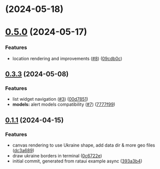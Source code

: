 # [](https://github.com/voiceapiai/ralertsinua/compare/v0.5.0...v) (2024-05-18)



# [0.5.0](https://github.com/voiceapiai/ralertsinua/compare/v0.3.3...v0.5.0) (2024-05-17)


### Features

* location rendering and improvements ([#8](https://github.com/voiceapiai/ralertsinua/issues/8)) ([09cdb0c](https://github.com/voiceapiai/ralertsinua/commit/09cdb0cba2dc6cf042d23d749fcd3f949a5cdea4))



## [0.3.3](https://github.com/voiceapiai/ralertsinua/compare/v0.1.1...v0.3.3) (2024-05-08)


### Features

* list widget navigation ([#3](https://github.com/voiceapiai/ralertsinua/issues/3)) ([00d7851](https://github.com/voiceapiai/ralertsinua/commit/00d78516adcbf1bf2fa70c8624dec0854ac3b0ad))
* **models:** alert models compatibility ([#7](https://github.com/voiceapiai/ralertsinua/issues/7)) ([7777f99](https://github.com/voiceapiai/ralertsinua/commit/7777f99dc7bc95d8103c4a3f7150ddc28c588363))



## [0.1.1](https://github.com/voiceapiai/ralertsinua/compare/393a3b4140641dccf058b7002d2c64d69cabb047...v0.1.1) (2024-04-15)


### Features

* canvas rendering to use Ukraine shape, add data dir & more geo files ([dc3a689](https://github.com/voiceapiai/ralertsinua/commit/dc3a689933a3d08f24528f279510b6fd280c1519))
* draw ukraine borders in terminal ([0c6722e](https://github.com/voiceapiai/ralertsinua/commit/0c6722ec4d5f797e62a8843cd3c8d9706340e10a))
* initial commit, generated from rataui example async ([393a3b4](https://github.com/voiceapiai/ralertsinua/commit/393a3b4140641dccf058b7002d2c64d69cabb047))
